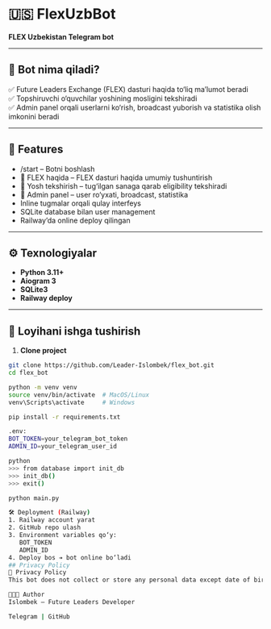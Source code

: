 # 🇺🇸 FlexUzbBot

**FLEX Uzbekistan Telegram bot**

---

## 📌 **Bot nima qiladi?**

✅ Future Leaders Exchange (FLEX) dasturi haqida to‘liq ma’lumot beradi  
✅ Topshiruvchi o‘quvchilar yoshining mosligini tekshiradi  
✅ Admin panel orqali userlarni ko‘rish, broadcast yuborish va statistika olish imkonini beradi

---

## 🚀 **Features**

- /start – Botni boshlash
- 📖 FLEX haqida – FLEX dasturi haqida umumiy tushuntirish
- 🎂 Yosh tekshirish – tug‘ilgan sanaga qarab eligibility tekshiradi
- 👤 Admin panel – user ro‘yxati, broadcast, statistika
- Inline tugmalar orqali qulay interfeys
- SQLite database bilan user management
- Railway’da online deploy qilingan

---

## ⚙️ **Texnologiyalar**

- **Python 3.11+**
- **Aiogram 3**
- **SQLite3**
- **Railway deploy**

---

## 🔧 **Loyihani ishga tushirish**

1. **Clone project**

```bash
git clone https://github.com/Leader-Islombek/flex_bot.git
cd flex_bot

python -m venv venv
source venv/bin/activate  # MacOS/Linux
venv\Scripts\activate     # Windows

pip install -r requirements.txt

.env:
BOT_TOKEN=your_telegram_bot_token
ADMIN_ID=your_telegram_user_id

python
>>> from database import init_db
>>> init_db()
>>> exit()

python main.py

🛠 Deployment (Railway)
1. Railway account yarat
2. GitHub repo ulash
3. Environment variables qo‘y:
   BOT_TOKEN
   ADMIN_ID
4. Deploy bos ➔ bot online bo‘ladi
## Privacy Policy
📝 Privacy Policy
This bot does not collect or store any personal data except date of birth for FLEX eligibility check. Your data will not be shared with third parties.

👨🏻‍💻 Author
Islombek – Future Leaders Developer

Telegram | GitHub
